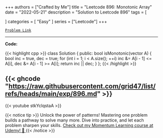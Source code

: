 
+++
authors = ["Crafted by Me"]
title = "Leetcode 896: Monotonic Array"
date = "2022-05-21"
description = "Solution to Leetcode 896"
tags = [
    
]
categories = [
    "Easy"
]
series = ["Leetcode"]
+++



[`Problem Link`](https://leetcode.com/problems/monotonic-array/description/)

---

**Code:**

{{< highlight cpp >}}
class Solution {
public:
    bool isMonotonic(vector<int> A) {
        bool inc = true, dec = true;
        for (int i = 1; i < A.size(); ++i)
            inc &= A[i - 1] <= A[i], dec &= A[i - 1] >= A[i];
        return inc || dec;
    }
};
{{< /highlight >}}

{{< ghcode "https://raw.githubusercontent.com/grid47/list/refs/heads/main/exp/896.md" >}}
---
{{< youtube stkYclqstaA >}}

{{< notice tip >}}
Unlock the power of patterns! Mastering one problem builds a pathway to solve many more. Dive into practice, and let each problem sharpen your skills. [Check out my Momentum Learning course at Udemy! 🚀 ](https://www.udemy.com/course/algorithms-and-data-structures-in-cpp/)
{{< /notice >}}

